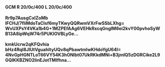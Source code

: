 #### GCM R 20/0c/400 L 20/0c/400
**Rr9p7AusgCxIZoMb**<br/>**lFCHJ/7fliMdoTaCIsf6myTKwyQQRwmVXrFwSSbLXhg=**<br/>**WvUXPsY4VKa1b4G+1MZPEfAAg6VEHkRxcqGnglM6ei2kvY00pvhoSyWB13A8ipWqW74r5PUKIOVBLyGe...**<br/><br/>
**kmkUcrw2qKFQvhia**<br/>**bHz4Rql8JIUtVguahItyUQv8qPbawtmlwKHdoYgU64I=**<br/>**4NvGpHGNTLoT66VY54K3hONIbt07UkRKkdMNi+B3jmIQ5zDGRCike2L9GQIKKBZNO2linEJotTMlfhna...**